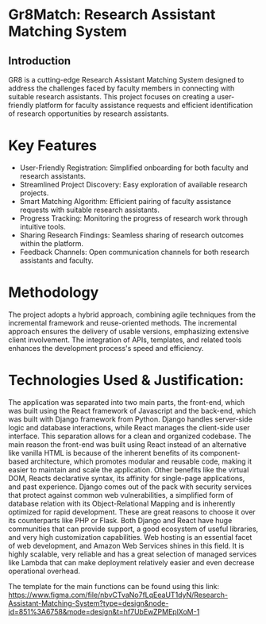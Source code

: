 # Gr8Match: Research Assistant Matching System

## Introduction
GR8 is a cutting-edge Research Assistant Matching System designed to address the challenges faced by faculty members in connecting with suitable research assistants. This project focuses on creating a user-friendly platform for faculty assistance requests and efficient identification of research opportunities by research assistants.

# Key Features
- User-Friendly Registration: Simplified onboarding for both faculty and research assistants.
- Streamlined Project Discovery: Easy exploration of available research projects.
- Smart Matching Algorithm: Efficient pairing of faculty assistance requests with suitable research assistants.
- Progress Tracking: Monitoring the progress of research work through intuitive tools.
- Sharing Research Findings: Seamless sharing of research outcomes within the platform.
- Feedback Channels: Open communication channels for both research assistants and faculty.

# Methodology
The project adopts a hybrid approach, combining agile techniques from the incremental framework and reuse-oriented methods. The incremental approach ensures the delivery of usable versions, emphasizing extensive client involvement. The integration of APIs, templates, and related tools enhances the development process's speed and efficiency.

# Technologies Used & Justification: 
The application was separated into two main parts, the front-end, which was built using the React framework of Javascript and the back-end, which was built with Django framework from Python. Django handles server-side logic and database interactions, while React manages the client-side user interface. This separation allows for a clean and organized codebase.
The main reason the front-end was built using React instead of an alternative like vanilla HTML is because of the  inherent benefits of its component-based architecture, which promotes modular and reusable code, making it easier to maintain and scale the application. Other benefits like the virtual DOM, Reacts declarative syntax, its affinity for single-page applications, and past experience.
Django comes out of the pack with security services that protect against common web vulnerabilities, a simplified form of database relation with its Object-Relational Mapping and is inherently optimized for rapid development. These are great reasons to choose it over its counterparts like PHP or Flask.
Both Django and React have huge communities that can provide support, a good ecosystem of useful libraries, and very high customization capabilities.
Web hosting is an essential facet of web development, and Amazon Web Services shines in this field. It is highly scalable, very reliable and has a great selection of managed services like Lambda that can make deployment relatively easier and even decrease operational overhead.

The template for the main functions can be found using this link: https://www.figma.com/file/nbvCTvaNo7fLqEeaUT1dyN/Research-Assistant-Matching-System?type=design&node-id=851%3A6758&mode=design&t=hf7UbEwZPMEplXoM-1 
